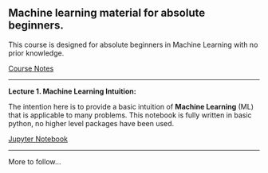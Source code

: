 ## Machine learning material for absolute beginners.

This course is designed for absolute beginners in Machine Learning with no prior knowledge.

[Course Notes](https://github.com/venuraja79/ml-basics/blob/master/readme.md)

---

**Lecture 1. Machine Learning Intuition:**

The intention here is to provide a basic intuition of **Machine Learning** (ML) that is applicable to many problems. This notebook is fully written in basic python, no higher level packages have been used. 

[Jupyter Notebook](https://github.com/venuraja79/ml-basics/blob/master/Machine%20Learning%20Intuition.ipynb)

---
More to follow...
